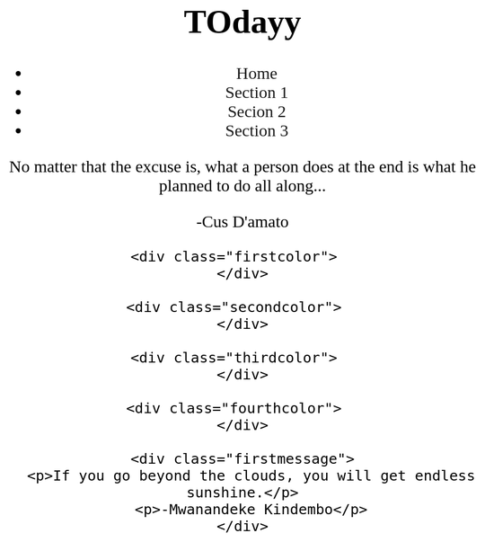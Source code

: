 
<html lang="en">
<head>
<title>Page Title</title>
<meta charset="UTF-8">
<link href="ermmy.css" rel="stylesheet" />
<link rel="preconnect" href="https://fonts.gstatic.com">
<link href="https://fonts.googleapis.com/css2?family=Rock+Salt&display=swap" rel="stylesheet">
<link rel="preconnect" href="https://fonts.gstatic.com">
<link href="https://fonts.googleapis.com/css2?family=Nothing+You+Could+Do&family=Rock+Salt&display=swap" rel="stylesheet">

</head>
<body>
    <style>
    body { 
    background: white;
    color: black;
    text-align: center;
    font-family: "Comic Sans MS";
    font-size: 30px;
  }

  .header{
      padding: 50px;
      background: linear-gradient(to right, black , rgb(105, 14, 190));;
      color: white;
      width: 100vw;
      position: relative;
      text-decoration: none !important;
  }
  
  /* Style the body */
  .pic {
    height: 100px;
    width: 100px;
  }

  ul {
    list-style-type: none;
    margin: 0;
    padding: 0;
    overflow: hidden;
    background-color: #333;
    margin-bottom: 100px;
  }
  
  li {
    float: left;
  }
  
  li a {
    display: block;
    color: white;
    text-align: center;
    padding: 14px 16px;
    text-decoration: none;
    font-size: 20px;
  }
  
  li a:hover {
    background-color: #111;
  }

  .picture1{
    font-family: "Rock Salt";
    font-size: 20px;
    text-align: center;
    margin-bottom: 100px;
    padding: 300px;
  }

  .firstinfo{
    background: black;
    padding-bottom: 300px;
    display: block;
    color: white;
    text-align: left;
  }

  .firstcolor{
    background: linear-gradient(to right, black , rgb(105, 14, 190));;
    height: 300px;
    width: 300px;
    border: 5px solid white;
    position: relative;
    left: 70px;
    top: 100px;
  }

  .secondcolor{
    background: linear-gradient(to right, black , rgb(189, 28, 17));;
    height: 300px;
    width: 300px;
    border: 5px solid white;
    position: relative;
    left: 510px;
    bottom: 210px;

  }

  .thirdcolor{
    background: linear-gradient(to right, rgb(12, 70, 194) , rgb(58, 167, 218));;
    height: 300px;
    width: 300px;
    border: 5px solid white;
    position: relative;
    left: 950px;
    bottom: 520px;  

  }

  .fourthcolor{
    background: linear-gradient(to right, rgb(27, 211, 243) , rgb(140, 236, 136));;
    height: 300px;
    width: 300px;
    border: 5px solid white;
    position: relative;
    left: 1400px;  
    bottom: 830px;
  }
  
  .firstmessage{
    font-family: "Nothing You Could Do";
    text-align: center;
    position: relative;
    bottom: 700px;
  }
  </style>
  
  <div class="header">
    <h1>TOdayy</h1>
  </div>

  <ul class= "hori-tab">
    <li><a>Home</a></li>
    <li><a class = "tabspace">Section 1</a></li>
    <li><a class = "tabspace">Secion 2</a></li>
    <li><a class = "tabspace">Section 3</a></li>
  </ul>

  <div class="picture1">
    <p>No matter that the excuse is, what a person does at the end is what he planned to do all along...</p>
    <p>-Cus D'amato</p>
  </div>
  
  <div class="firstinfo">
    <p></p>

    <div class="firstcolor">  
    </div>
  
    <div class="secondcolor">  
    </div>

    <div class="thirdcolor">  
    </div>

    <div class="fourthcolor">  
    </div>

    <div class="firstmessage">
      <p>If you go beyond the clouds, you will get endless sunshine.</p>
      <p>-Mwanandeke Kindembo</p>
    </div>

  </div>












 <!--
    <div class="pic">
    <img src="ermmypic.jpg"  width="200" height="200"/>
  </div>
 -->


  

</body>
</html>
